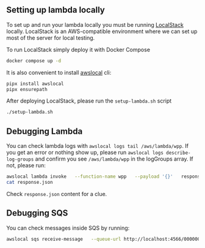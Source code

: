 ## Setting up lambda locally

To set up and run your lambda locally you must be running [LocalStack](https://docs.localstack.cloud/overview/) locally.
LocalStack is an AWS-compatible environment where we can set up most of the server for local testing.

To run LocalStack simply deploy it with Docker Compose

```bash
docker compose up -d
```

It is also convenient to install [awslocal](https://github.com/localstack/awscli-local) cli:

```bash
pipx install awslocal
pipx ensurepath
```

After deploying LocalStack, please run the `setup-lambda.sh` script

```bash
./setup-lambda.sh
```

## Debugging Lambda

You can check lambda logs with `awslocal logs tail /aws/lambda/wpp`. If you get an error or nothing show up, please run `awslocal logs describe-log-groups` and confirm
you see `/aws/lambda/wpp` in the logGroups array. If not, please run:

```bash
awslocal lambda invoke   --function-name wpp   --payload '{}'   response.json
cat response.json
```

Check `response.json` content for a clue.

## Debugging SQS

You can check messages inside SQS by running:

```bash
awslocal sqs receive-message   --queue-url http://localhost:4566/000000000000/wpp.fifo   --max-number-of-messages 10   --visibility-timeout 0   --wait-time-seconds 0
```